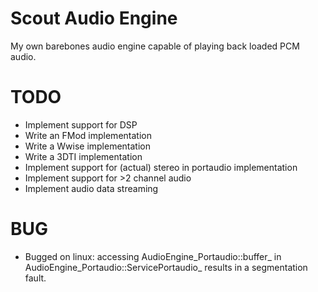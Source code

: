 # Scout Audio Engine
My own barebones audio engine capable of playing back loaded PCM audio.

# TODO
- Implement support for DSP
- Write an FMod implementation
- Write a Wwise implementation
- Write a 3DTI implementation
- Implement support for (actual) stereo in portaudio implementation
- Implement support for >2 channel audio
- Implement audio data streaming

# BUG
- Bugged on linux: accessing AudioEngine_Portaudio::buffer_ in AudioEngine_Portaudio::ServicePortaudio_ results in a segmentation fault.
